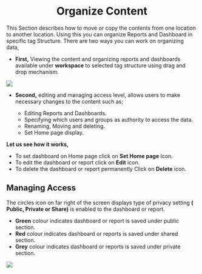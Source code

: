 

<center><h1>Organize Content</h1></center>

This Section describes how to move or copy the contents from one location to another location. Using this you can organize Reports and Dashboard in specific tag Structure.
There are two ways you can work on organizing data,
 
 - **First,** Viewing the content and organizing reports and dashboards  available under **workspace** to selected tag structure using drag and drop mechanism.

![
](https://raw.githubusercontent.com/sv18042016/fp1/93fab44572b6a9c124a7c80f1ec840cd0488f319/images/organise_full.png)

 - **Second,** editing and managing access level, allows users to make necessary changes to the content such as;

   -  Editing Reports and Dashboards.
   -  Specifying which users and groups as  authority to access the data.
   -  Renaming, Moving and deleting. 
   -  Set Home page display.

**Let us see how it works,**
- To set dashboard on Home page click on **Set Home page** Icon.
- To edit the dashboard or report click on  **Edit**  icon.
- To delete the dashboard or report permanently Click on  **Delete**  icon.

## Managing Access

The circles icon on far right of the screen displays type of privacy setting **( Public, Private or Share)** is enabled to the dashboard or report.

 -   **Green** colour indicates dashboard or report is saved under public section.
 -   **Red** colour indicates dashboard or reports is saved under shared section.
 -   **Grey** colour indicates dashboard or reports is saved under private section.

![
](https://raw.githubusercontent.com/sv18042016/fp1/93fab44572b6a9c124a7c80f1ec840cd0488f319/images/organise_full.png)


<!--stackedit_data:
eyJoaXN0b3J5IjpbLTEwNzQ3MTYwNzMsMjAzMjc1MjUzNiwtOD
Q3NTA2Nzg2LC0xOTQ2OTgzODAwLDE3MjQ2NDYyMTYsMTcyNDY0
NjIxNiwxODQ3MjQ3MzI0LDgxODUwNTg0LDE4OTM2OTkwNzZdfQ
==
-->
